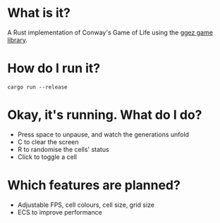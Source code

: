 # What is it?
A Rust implementation of Conway's Game of Life using the [ggez game library](https://ggez.rs).

# How do I run it?
```
cargo run --release
```

# Okay, it's running. What do I do?
* Press space to unpause, and watch the generations unfold
* C to clear the screen
* R to randomise the cells' status
* Click to toggle a cell

# Which features are planned?
* Adjustable FPS, cell colours, cell size, grid size
* ECS to improve performance
